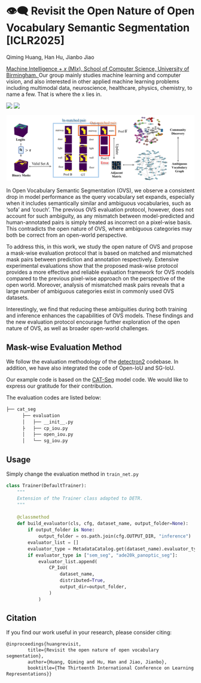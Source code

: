 # 👁️‍🗨️ Revisit the Open Nature of Open Vocabulary Semantic Segmentation [ICLR2025]

Qiming Huang, Han Hu, Jianbo Jiao

<a href='https://mix.jianbojiao.com/'> Machine Intelligence + *x* (MI*x*), School of Computer Science, University of Birmingham. </a> Our group mainly studies machine learning and computer vision, and also interested in other applied machine learning problems including multimodal data, neuroscience, healthcare, physics, chemistry, to name a few. That is where the x lies in.

<a href='https://qiming-huang.github.io/RevisitOVS/'><img src='https://img.shields.io/badge/Project-Page-Green'></a> <a href=''><img src='https://img.shields.io/badge/ArXiv-2304.09148-red' /></a> 

<img src='assets/model_page_1.png'>

In Open Vocabulary Semantic Segmentation (OVS), we observe a consistent drop in model performance as the query vocabulary set expands, especially when it includes semantically similar and ambiguous vocabularies, such as ‘sofa’ and ‘couch’. The previous OVS evaluation protocol, however, does not account for such ambiguity, as any mismatch between model-predicted and human-annotated pairs is simply treated as incorrect on a pixel-wise basis. This contradicts the open nature of OVS, where ambiguous categories may both be correct from an open-world perspective.

To address this, in this work, we study the open nature of OVS and propose a mask-wise evaluation protocol that is based on matched and mismatched mask pairs between prediction and annotation respectively. Extensive experimental evaluations show that the proposed mask-wise protocol provides a more effective and reliable evaluation framework for OVS models compared to the previous pixel-wise approach on the perspective of the open world. Moreover, analysis of mismatched mask pairs reveals that a large number of ambiguous categories exist in commonly used OVS datasets.

Interestingly, we find that reducing these ambiguities during both training and inference enhances the capabilities of OVS models. These findings and the new evaluation protocol encourage further exploration of the open nature of OVS, as well as broader open-world challenges.

## Mask-wise Evaluation Method
We follow the evaluation methodology of the [detectron2](https://github.com/facebookresearch/detectron2) codebase. In addition, we have also integrated the code of Open-IoU and SG-IoU.

Our example code is based on the [CAT-Seg](https://github.com/cvlab-kaist/CAT-Seg) model code. We would like to express our gratitude for their contribution.

The evaluation codes are listed below:

```bash
├── cat_seg
      ├── evaluation
      │   ├── __init__.py
      ├   ├── cp_iou.py
      │   ├── open_iou.py
      │   └── sg_iou.py
```

## Usage
Simply change the evaluation method in `train_net.py`

```python
class Trainer(DefaultTrainer):
    """
    Extension of the Trainer class adapted to DETR.
    """

    @classmethod
    def build_evaluator(cls, cfg, dataset_name, output_folder=None):
        if output_folder is None:
            output_folder = os.path.join(cfg.OUTPUT_DIR, "inference")
        evaluator_list = []
        evaluator_type = MetadataCatalog.get(dataset_name).evaluator_type
        if evaluator_type in ["sem_seg", "ade20k_panoptic_seg"]:
            evaluator_list.append(
                CP_IoU(
                    dataset_name,
                    distributed=True,
                    output_dir=output_folder,
                )
            )
```

## Citation
If you find our work useful in your research, please consider citing:
```
@inproceedings{huangrevisit,
        title={Revisit the open nature of open vocabulary segmentation},
        author={Huang, Qiming and Hu, Han and Jiao, Jianbo},
        booktitle={The Thirteenth International Conference on Learning Representations}}
```
